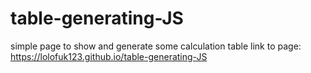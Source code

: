 # table-generating-JS
simple page to show and generate some calculation table
link to page: https://lolofuk123.github.io/table-generating-JS
